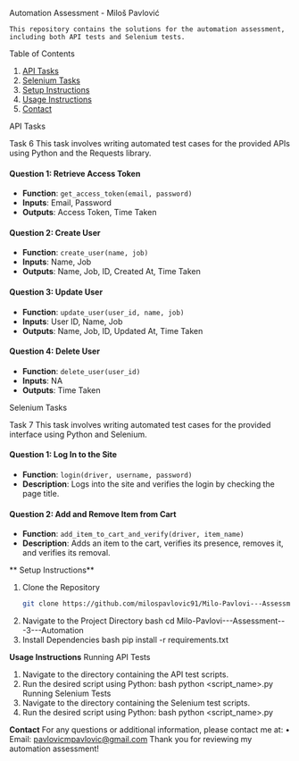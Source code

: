 Automation Assessment - Miloš Pavlović

	This repository contains the solutions for the automation assessment, including both API tests and Selenium tests.

 Table of Contents
1. [API Tasks](#api-tasks)
2. [Selenium Tasks](#selenium-tasks)
3. [Setup Instructions](#setup-instructions)
4. [Usage Instructions](#usage-instructions)
5. [Contact](#contact)

API Tasks

Task 6
This task involves writing automated test cases for the provided APIs using Python and the Requests library.

#### Question 1: Retrieve Access Token
- **Function**: `get_access_token(email, password)`
- **Inputs**: Email, Password
- **Outputs**: Access Token, Time Taken

#### Question 2: Create User
- **Function**: `create_user(name, job)`
- **Inputs**: Name, Job
- **Outputs**: Name, Job, ID, Created At, Time Taken

#### Question 3: Update User
- **Function**: `update_user(user_id, name, job)`
- **Inputs**: User ID, Name, Job
- **Outputs**: Name, Job, ID, Updated At, Time Taken

#### Question 4: Delete User
- **Function**: `delete_user(user_id)`
- **Inputs**: NA
- **Outputs**: Time Taken


Selenium Tasks

Task 7
This task involves writing automated test cases for the provided interface using Python and Selenium.

#### Question 1: Log In to the Site
- **Function**: `login(driver, username, password)`
- **Description**: Logs into the site and verifies the login by checking the page title.

#### Question 2: Add and Remove Item from Cart
- **Function**: `add_item_to_cart_and_verify(driver, item_name)`
- **Description**: Adds an item to the cart, verifies its presence, removes it, and verifies its removal.

** Setup Instructions**

1. Clone the Repository
   ```bash
   git clone https://github.com/milospavlovic91/Milo-Pavlovi---Assessment---3---Automation.git
2.	Navigate to the Project Directory
bash
cd Milo-Pavlovi---Assessment---3---Automation
3.	Install Dependencies
bash
pip install -r requirements.txt

**Usage Instructions**
Running API Tests
1.	Navigate to the directory containing the API test scripts.
2.	Run the desired script using Python:
bash
python <script_name>.py
Running Selenium Tests
1.	Navigate to the directory containing the Selenium test scripts.
2.	Run the desired script using Python:
bash
python <script_name>.py

**Contact**
For any questions or additional information, please contact me at:
•	Email: pavlovicmpavlovic@gmail.com
Thank you for reviewing my automation assessment!

